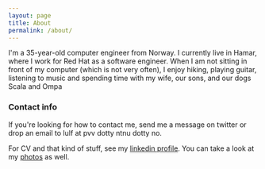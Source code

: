 ```yaml
---
layout: page
title: About
permalink: /about/
---
```


I'm a 35-year-old computer engineer from Norway. I currently live in Hamar, where I work for Red Hat as a software engineer. When I am not sitting in front of my computer (which is not very often), I enjoy hiking, playing guitar, listening to music and spending time with my wife, our sons, and our dogs Scala and Ompa

### Contact info
If you're looking for how to contact me, send me a message on twitter or drop an email to lulf at pvv dotty ntnu dotty no.

For CV and that kind of stuff, see my [linkedin
profile](http://www.linkedin.com/pub/ulf-lilleengen/4b/38/aab). You can take a
look at my [photos](http://www.flickr.com/photos/lulf) as well.
